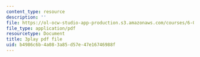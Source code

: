 ```yaml
---
content_type: resource
description: ''
file: https://ol-ocw-studio-app-production.s3.amazonaws.com/courses/6-00sc-introduction-to-computer-science-and-programming-spring-2011/b4986c6b4a083a85d57e47e16746988f_Q148jV9ljPM.pdf
file_type: application/pdf
resourcetype: Document
title: 3play pdf file
uid: b4986c6b-4a08-3a85-d57e-47e16746988f
---
```

